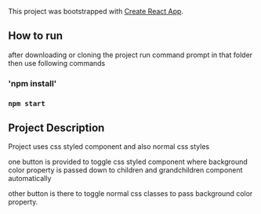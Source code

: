 This project was bootstrapped with [Create React App](https://github.com/facebook/create-react-app).

## How to run
after downloading or cloning the project run command prompt in that folder then use following commands

### 'npm install'

### `npm start`

## Project Description 

Project uses css styled component and also normal css styles

one button is provided to toggle css styled component where background color property is passed down
to children and grandchildren component automatically 

other button is there to toggle normal css classes to pass background color property.

